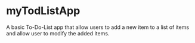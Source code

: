 # myTodListApp
A basic To-Do-List app that allow users to add a new item to a list of items and allow user to modify the added items. 
